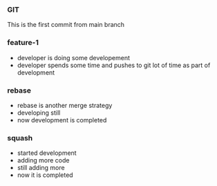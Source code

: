 ### GIT
This is the first commit from main branch

### feature-1
* developer is doing some developement
* developer spends some time and pushes to git lot of time as part of development

### rebase
* rebase is another merge strategy
* developing still
* now development is completed

### squash
* started development
* adding more code
* still adding more
* now it is completed